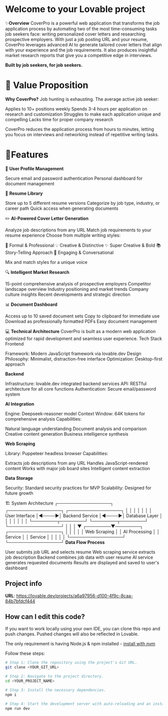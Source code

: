 # Welcome to your Lovable project

✨**Overview**
CoverPro is a powerful web application that transforms the job application process by automating two of the most time-consuming tasks job seekers face: writing personalized cover letters and researching prospective employers.
With just a job posting URL and your resume, CoverPro leverages advanced AI to generate tailored cover letters that align with your experience and the job requirements. It also produces insightful market research reports that give you a competitive edge in interviews.

**Built by job seekers, for job seekers.**

# 🎯 **Value Proposition**

**Why CoverPro?**
Job hunting is exhausting. The average active job seeker:

Applies to 10+ positions weekly
Spends 3-4 hours per application on research and customization
Struggles to make each application unique and compelling
Lacks time for proper company research

CoverPro reduces the application process from hours to minutes, letting you focus on interviews and networking instead of repetitive writing tasks.

# 🚀**Features**
🔐 **User Profile Management**

Secure email and password authentication
Personal dashboard for document management

📄 **Resume Library**

Store up to 5 different resume versions
Categorize by job type, industry, or career path
Quick access when generating documents

✏️ **AI-Powered Cover Letter Generation**

Analyze job descriptions from any URL
Match job requirements to your resume experience
Choose from multiple writing styles:

💼 Formal & Professional
💡 Creative & Distinctive
✨ Super Creative & Bold
📚 Story-Telling Approach
🤝 Engaging & Conversational


Mix and match styles for a unique voice

🔍 **Intelligent Market Research**

15-point comprehensive analysis of prospective employers
Competitor landscape overview
Industry positioning and market trends
Company culture insights
Recent developments and strategic direction

📊 **Document Dashboard**

Access up to 10 saved document sets
Copy to clipboard for immediate use
Download as professionally formatted PDFs
Easy document management

💻 **Technical Architecture**
CoverPro is built as a modern web application optimized for rapid development and seamless user experience.
Tech Stack
Frontend

Framework: Modern JavaScript framework via lovable.dev
Design Philosophy: Minimalist, distraction-free interface
Optimization: Desktop-first approach

**Backend**

Infrastructure: lovable.dev integrated backend services
API: RESTful architecture for all core functions
Authentication: Secure email/password system

**AI Integration**

Engine: Deepseek-reasoner model
Context Window: 64K tokens for comprehensive analysis
Capabilities:

Natural language understanding
Document analysis and comparison
Creative content generation
Business intelligence synthesis


**Web Scraping**

Library: Puppeteer headless browser
Capabilities:

Extracts job descriptions from any URL
Handles JavaScript-rendered content
Works with major job board sites
Intelligent content extraction


**Data Storage**

Security: Standard security practices for MVP
Scalability: Designed for future growth

🏗️ System Architecture
┌─────────────────┐      ┌─────────────────┐      ┌─────────────────┐
│                 │      │                 │      │                 │
│  User Interface │◄────►│ Backend Service │◄────►│  Database Layer │
│                 │      │                 │      │                 │
└────────┬────────┘      └────────┬────────┘      └─────────────────┘
         │                        │
         │                        ▼
┌────────▼────────┐      ┌─────────────────┐
│                 │      │                 │
│  Web Scraping   │      │  AI Processing  │
│    Service      │      │    Service      │
│                 │      │                 │
└─────────────────┘      └─────────────────┘
**Data Flow Process**

User submits job URL and selects resume
Web scraping service extracts job description
Backend combines job data with user resume
AI service generates requested documents
Results are displayed and saved to user's dashboard

## Project info

**URL**: https://lovable.dev/projects/a6a97956-d100-4f9c-8caa-84b7bfdcf444

## How can I edit this code?

If you want to work locally using your own IDE, you can clone this repo and push changes. Pushed changes will also be reflected in Lovable.

The only requirement is having Node.js & npm installed - [install with nvm](https://github.com/nvm-sh/nvm#installing-and-updating)

Follow these steps:

```sh
# Step 1: Clone the repository using the project's Git URL.
git clone <YOUR_GIT_URL>

# Step 2: Navigate to the project directory.
cd <YOUR_PROJECT_NAME>

# Step 3: Install the necessary dependencies.
npm i

# Step 4: Start the development server with auto-reloading and an instant preview.
npm run dev
```
